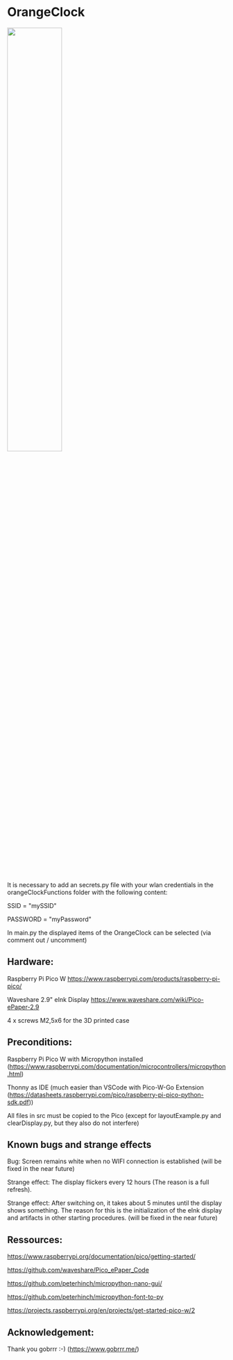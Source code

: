 # OrangeClock

<img src="https://nostr.build/i/nostr.build_c03eac661ef5d1912cfa2f339f1f0e98af5ce03d992efc4e49aa404c0fac33f5.jpg" width="50%" height="50%">

It is necessary to add an secrets.py file with your wlan credentials in the orangeClockFunctions folder with the following content:

SSID = "mySSID"

PASSWORD = "myPassword"

In main.py the displayed items of the OrangeClock can be selected (via comment out / uncomment)

## Hardware:

Raspberry Pi Pico W https://www.raspberrypi.com/products/raspberry-pi-pico/

Waveshare 2.9" eInk Display https://www.waveshare.com/wiki/Pico-ePaper-2.9

4 x screws M2,5x6 for the 3D printed case

## Preconditions:

Raspberry Pi Pico W with Micropython installed (https://www.raspberrypi.com/documentation/microcontrollers/micropython.html)

Thonny as IDE (much easier than VSCode with Pico-W-Go Extension (https://datasheets.raspberrypi.com/pico/raspberry-pi-pico-python-sdk.pdf))

All files in src must be copied to the Pico (except for layoutExample.py and clearDisplay.py, but they also do not interfere)

## Known bugs and strange effects

Bug: Screen remains white when no WIFI connection is established (will be fixed in the near future)

Strange effect: The display flickers every 12 hours (The reason is a full refresh).

Strange effect: After switching on, it takes about 5 minutes until the display shows something. The reason for this is the initialization of the eInk display and artifacts in other starting procedures. (will be fixed in the near future)

## Ressources:

https://www.raspberrypi.org/documentation/pico/getting-started/

https://github.com/waveshare/Pico_ePaper_Code

https://github.com/peterhinch/micropython-nano-gui/

https://github.com/peterhinch/micropython-font-to-py

https://projects.raspberrypi.org/en/projects/get-started-pico-w/2

## Acknowledgement:

Thank you gobrrr :-) (https://www.gobrrr.me/)
